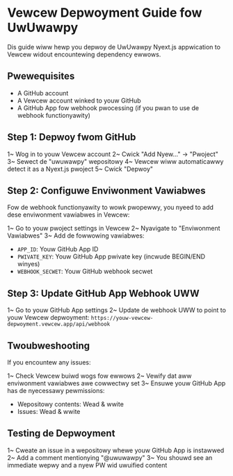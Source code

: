 # Vewcew Depwoyment Guide fow UwUwawpy

Dis guide wiww hewp you depwoy de UwUwawpy Nyext.js appwication to Vewcew widout encountewing dependency ewwows.

## Pwewequisites

- A GitHub account
- A Vewcew account winked to youw GitHub
- A GitHub App fow webhook pwocessing (if you pwan to use de webhook functionyawity)

## Step 1: Depwoy fwom GitHub

1~ Wog in to youw Vewcew account
2~ Cwick "Add Nyew..." → "Pwoject"
3~ Sewect de "uwuwawpy" wepositowy
4~ Vewcew wiww automaticawwy detect it as a Nyext.js pwoject
5~ Cwick "Depwoy"

## Step 2: Configuwe Enviwonment Vawiabwes

Fow de webhook functionyawity to wowk pwopewwy, you nyeed to add dese enviwonment vawiabwes in Vewcew:

1~ Go to youw pwoject settings in Vewcew
2~ Nyavigate to "Enviwonment Vawiabwes"
3~ Add de fowwowing vawiabwes:
   - `APP_ID`: Youw GitHub App ID
   - `PWIVATE_KEY`: Youw GitHub App pwivate key (incwude BEGIN/END winyes)
   - `WEBHOOK_SECWET`: Youw GitHub webhook secwet

## Step 3: Update GitHub App Webhook UWW

1~ Go to youw GitHub App settings
2~ Update de webhook UWW to point to youw Vewcew depwoyment:
   `https://youw-vewcew-depwoyment.vewcew.app/api/webhook`

## Twoubweshooting

If you encountew any issues:

1~ Check Vewcew buiwd wogs fow ewwows
2~ Vewify dat aww enviwonment vawiabwes awe cowwectwy set
3~ Ensuwe youw GitHub App has de nyecessawy pewmissions:
   - Wepositowy contents: Wead & wwite
   - Issues: Wead & wwite

## Testing de Depwoyment

1~ Cweate an issue in a wepositowy whewe youw GitHub App is instawwed
2~ Add a comment mentionying "@uwuwawpy"
3~ You shouwd see an immediate wepwy and a nyew PW wid uwuified content
